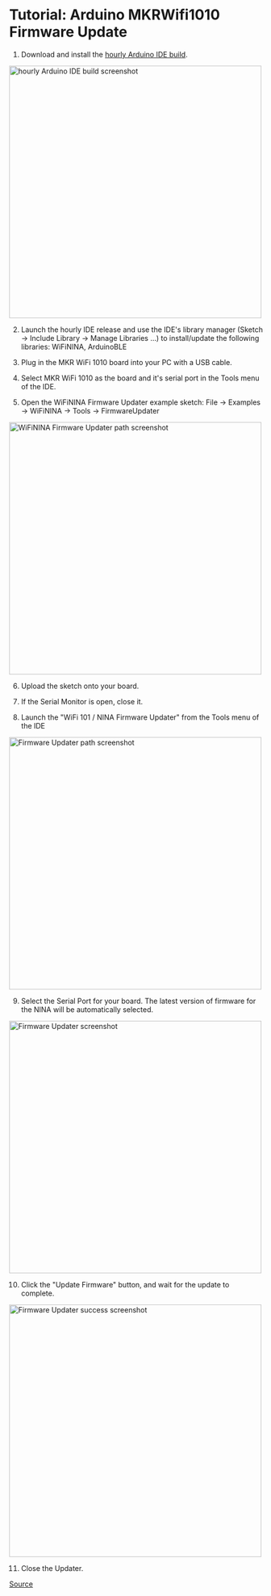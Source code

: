 # Tutorial: Arduino MKRWifi1010 Firmware Update

1. Download and install the [hourly Arduino IDE build](https://www.arduino.cc/en/Main/Software#hourly).

<img src="https://user-images.githubusercontent.com/5662216/55283576-7ce07380-5334-11e9-8b9c-6883b31c07a7.png" alt="hourly Arduino IDE build screenshot" width="500">

2. Launch the hourly IDE release and use the IDE's library manager (Sketch -> Include Library -> Manage Libraries ...) to install/update the following libraries: WiFiNINA, ArduinoBLE

3. Plug in the MKR WiFi 1010 board into your PC with a USB cable.

4. Select MKR WiFi 1010 as the board and it's serial port in the Tools menu of the IDE.

5. Open the WiFiNINA Firmware Updater example sketch: File -> Examples -> WiFiNINA -> Tools -> FirmwareUpdater

<img src="https://user-images.githubusercontent.com/5662216/55283578-941f6100-5334-11e9-948e-3384e8281b8b.png" alt="WiFiNINA Firmware Updater path screenshot" width = "500">

6. Upload the sketch onto your board.

7. If the Serial Monitor is open, close it.

8. Launch the "WiFi 101 / NINA Firmware Updater" from the Tools menu of the IDE

<img src="https://user-images.githubusercontent.com/5662216/55283579-9681bb00-5334-11e9-963d-25d9917aef01.png" alt="Firmware Updater path screenshot" width = "500">


9. Select the Serial Port for your board. The latest version of firmware for the NINA will be automatically selected.

<img src="https://user-images.githubusercontent.com/5662216/55283583-98e41500-5334-11e9-86ac-63a2a89302ae.png" alt="Firmware Updater screenshot" width = "500">

10. Click the "Update Firmware" button, and wait for the update to complete.

<img src="https://user-images.githubusercontent.com/5662216/55283585-9bdf0580-5334-11e9-9845-f90c2ee69065.png" alt="Firmware Updater success screenshot" width = "500">

11. Close the Updater.

[Source](http://forum.arduino.cc/index.php?topic=579306.0)

